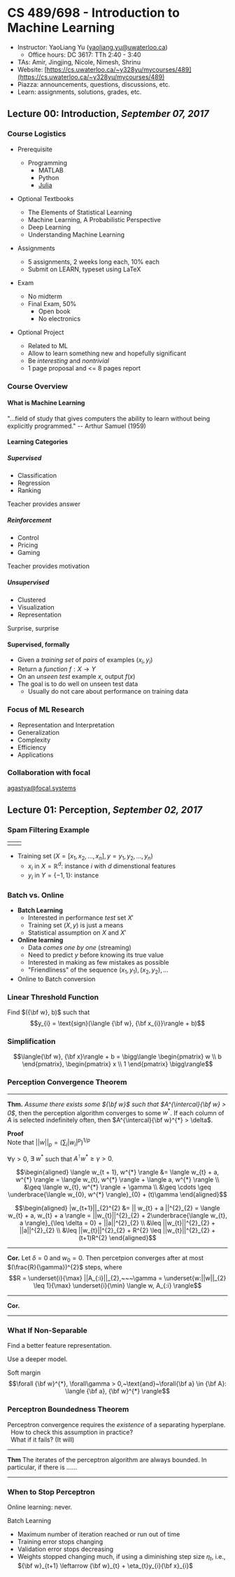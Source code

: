 # CS 489/698 - Introduction to Machine Learning

- Instructor: YaoLiang Yu ([yaoliang.yu@uwaterloo.ca](yaoliang.yu@uwaterloo.ca))
	- Office hours: DC 3617: TTh 2:40 - 3:40
- TAs: Amir, Jingjing, Nicole, Nimesh, Shrinu
- Website: [https://cs.uwaterloo.ca/~y328yu/mycourses/489](https://cs.uwaterloo.ca/~y328yu/mycourses/489)
- Piazza: announcements, questions, discussions, etc.
- Learn: assignments, solutions, grades, etc.

## Lecture 00: Introduction, _September 07, 2017_

### Course Logistics

- Prerequisite
	- Programming
		- MATLAB
		- Python
		- [Julia](https://julialang.org/)

- Optional Textbooks
	- The Elements of Statistical Learning
	- Machine Learning, A Probabilistic Perspective
	- Deep Learning
	- Understanding Machine Learning

- Assignments
	- 5 assignments, 2 weeks long each, 10% each
	- Submit on LEARN, typeset using LaTeX

- Exam
	- No midterm
	- Final Exam, 50%
		- Open book
		- No electronics

- Optional Project
	- Related to ML
	- Allow to learn something new and hopefully significant
	- Be _interesting_ and _nontrivial_
	- 1 page proposal and <= 8 pages report

### Course Overview

#### What is Machine Learning

"...field of study that gives computers the ability to learn without being explicitly programmed." -- Arthur Samuel (1959)

#### Learning Categories

##### Supervised

- Classification
- Regression
- Ranking

Teacher provides answer

##### Reinforcement

- Control
- Pricing
- Gaming

Teacher provides motivation

##### Unsupervised

- Clustered
- Visualization
- Representation

Surprise, surprise

#### Supervised, formally

- Given a _training set_ of _pairs_ of examples $(x_{i}, y_{i})$
- Return a _function_ $f: X \rightarrow Y$
- On an _unseen test_ example $x$, output $f(x)$
- The goal is to do well on unseen test data
	- Usually do not care about performance on training data

### Focus of ML Research

- Representation and Interpretation
- Generalization
- Complexity
- Efficiency
- Applications

### Collaboration with focal

[agastya@focal.systems](agastya@focal.systems)

## Lecture 01: Perception, _September 02, 2017_

### Spam Filtering Example

|   |   |
|---|---|
|   |   |

- Training set $(X = [x_{1}, x_{2}, ..., x_{n}], y = {y_{1}, y_{2}, ..., y_{n}})$
	- $x_{i}$ in $X = \mathbb{R}^{d}$: instance $i$ with $d$ dimenstional features
	- $y_{i}$ in $Y = \{-1, 1\}$: instance

### Batch vs. Online

- **Batch Learning**
	- Interested in performance _test_ set $X'$
	- Training set $(X, y)$ is just a means
	- Statistical assumption on $X$ and $X'$
- **Online learning**
	- Data _comes one by one_ (streaming)
	- Need to predict $y$ before knowing its true value
	- Interested in making as few mistakes as possible
	- "Friendliness" of the sequence $(x_{1}, y_{1}), (x_{2}, y_{2}),...$
- Online to Batch conversion

### Linear Threshold Function

Find $({\bf w}, b)$ such that
$$y_{i} = \text{sign}(\langle {\bf w}, {\bf x_{i}}\rangle + b)$$

### Simplification

$$\langle{\bf w}, {\bf x}\rangle + b = \bigg\langle \begin{pmatrix} w \\ b \end{pmatrix}, \begin{pmatrix} x \\ 1 \end{pmatrix} \bigg\rangle$$

### Perception Convergence Theorem

---

**Thm.** _Assume there exists some ${\bf w}$ such that $A^{\intercal}{\bf w} > 0$_, then the perception algorithm converges to some $w^{*}$. If each column of $A$ is selected indefinitely often, then $A^{\intercal}{\bf w}^{*} > \delta$.

**Proof**  
Note that
$||w||_{p} = \left( \sum_{i} |w_{i}|^{p} \right)^{1/p}$

$\forall \gamma > 0$, $\exists~w^{*}$ such that $A^{\intercal}w^{*} \geq \gamma > 0$.  


```math
\begin{aligned}
\langle w_{t + 1}, w^{*} \rangle
&= \langle w_{t} + a, w^{*} \rangle
= \langle w_{t}, w^{*} \rangle + \langle a, w^{*} \rangle \\
&\geq \langle w_{t}, w^{*} \rangle + \gamma \\
&\geq \cdots \geq \underbrace{\langle w_{0}, w^{*} \rangle}_{0} + (t)\gamma
\end{aligned}
```

```math
\begin{aligned}
|w_{t+1}||_{2}^{2}
&= || w_{t} + a ||^{2}_{2}
= \langle w_{t} + a, w_{t} + a \rangle
= ||w_{t}||^{2}_{2} + 2\underbrace{\langle w_{t}, a \rangle}_{\leq \delta = 0} + ||a||^{2}_{2} \\
&\leq ||w_{t}||^{2}_{2} + ||a||^{2}_{2} \\
&\leq ||w_{t}||^{2}_{2} + R^{2} \leq ||w_{t}||^{2}_{2} + (t+1)R^{2}
\end{aligned}
```

---

**Cor.** Let $\delta = 0$ and $w_{0} = 0$. Then percetpion converges after at most $(\frac{R}{\gamma})^{2}$ steps, where
$$R = \underset{i}{\max} ||A_{:i}||_{2},~~~\gamma = \underset{w:||w||_{2} \leq 1}{\max} \underset{i}{\min} \langle w, A_{:i} \rangle$$

---

**Cor.**

---

### What If Non-Separable

Find a better feature representation.

Use a deeper model.

Soft margin
$$\forall {\bf w}^{*}, \forall\gamma > 0,~\text{and}~\forall{\bf a} \in {\bf A}: \langle {\bf a}, {\bf w}^{*} \rangle$$

### Perceptron Boundedness Theorem

Perceptron convergence requires the _existence_ of a separating hyperplane.  
&nbsp; How to check this assumption in practice?  
&nbsp; What if it fails? (It will)

---

**Thm** The iterates of the perceptron algorithm are always bounded. In particular, if there is ......

---

### When to Stop Perceptron

Online learning: never.

Batch Learning

- Maximum number of iteration reached or run out of time
- Training error stops changing
- Validation error stops decreasing
- Weights stopped changing much, if using a diminishing step size $\eta_{t}$, i.e., ${\bf w}_{t+1} \leftarrow {\bf w}_{t} + \eta_{t}y_{i}{\bf x}_{i}$
